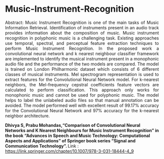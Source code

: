 # Music-Instrument-Recognition


<p align="justify">
 Abstract: Music Instrument Recognition is one of the main tasks of Music Information Retrieval. Identification of instruments present in an audio track provides information about the composition of music. Music instrument recognition in polyphonic music is a challenging task. Existing approaches use temporal, spectral, and perceptual feature extraction techniques to perform Music Instrument Recognition. In the proposed work a convolutional neural network and k nearest neighbour classifier framework are implemented to identify the musical instrument present in a monophonic audio file and the performance of the two models are compared. The model is trained on London Philharmonic dataset which consists of 6 different classes of musical instruments. Mel spectrogram representation is used to extract features for the Convolutional Neural Network model. For k-nearest neighbors, the Mel-frequency cepstral coefficients feature vectors are calculated to perform classification. This approach only works for monophonic music and cannot be used for polyphonic music. The model helps to label the unlabeled audio files so that manual annotation can be avoided. The model performed well with excellent result of 99.17% accuracy for the Convolutional Neural Network and 97% accuracy for the k-nearest neighbor architecture. </p>



<b>Dhivya S, Prabu Mohandas,“Comparison of Convolutional Neural Networks and K Nearest Neighbours for Music Instrument
Recognition” in the book “Advances in Speech and Music Technology: Computational Aspects and Applications” of Springer book
series “Signal and Communication Technology”. </b>
 Link : https://link.springer.com/chapter/10.1007/978-3-031-18444-4_9
